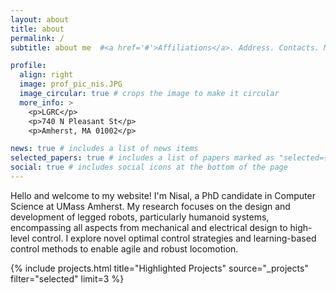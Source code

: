 ```yaml
---
layout: about
title: about
permalink: /
subtitle: about me  #<a href='#'>Affiliations</a>. Address. Contacts. Motto. Etc.

profile:
  align: right
  image: prof_pic_nis.JPG
  image_circular: true # crops the image to make it circular
  more_info: >
    <p>LGRC</p>
    <p>740 N Pleasant St</p>
    <p>Amherst, MA 01002</p>

news: true # includes a list of news items
selected_papers: true # includes a list of papers marked as "selected={true}"
social: true # includes social icons at the bottom of the page
---
```


Hello and welcome to my website! I'm Nisal, a PhD candidate in Computer Science at UMass Amherst. My research focuses on the design and development of legged robots, particularly humanoid systems, encompassing all aspects from mechanical and electrical design to high-level control. I explore novel optimal control strategies and learning-based control methods to enable agile and robust locomotion.

{% include projects.html title="Highlighted Projects" source="_projects" filter="selected" limit=3 %}


<!-- Write your biography here. Tell the world about yourself. Link to your favorite [subreddit](http://reddit.com). You can put a picture in, too. The code is already in, just name your picture `prof_pic.jpg` and put it in the `img/` folder.

Put your address / P.O. box / other info right below your picture. You can also disable any of these elements by editing `profile` property of the YAML header of your `_pages/about.md`. Edit `_bibliography/papers.bib` and Jekyll will render your [publications page](/al-folio/publications/) automatically.

Link to your social media connections, too. This theme is set up to use [Font Awesome icons](https://fontawesome.com/) and [Academicons](https://jpswalsh.github.io/academicons/), like the ones below. Add your Facebook, Twitter, LinkedIn, Google Scholar, or just disable all of them. -->
